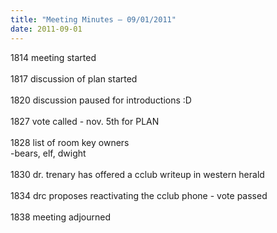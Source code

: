 ```yaml
---
title: "Meeting Minutes – 09/01/2011"
date: 2011-09-01
---
```

1814 meeting started<br />
<br />
1817 discussion of plan started<br />
<br />
1820 discussion paused for introductions :D<br />
<br />
1827 vote called - nov. 5th for PLAN<br />
<br />
1828 list of room key owners<br />
	-bears, elf, dwight<br />
<br />
1830 dr. trenary has offered a cclub writeup in western herald<br />
<br />
1834 drc proposes reactivating the cclub phone - vote passed<br />
<br />
1838 meeting adjourned<br />
